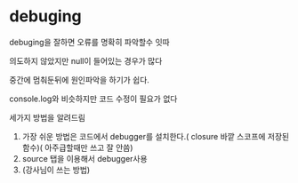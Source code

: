 # debuging

debuging을 잘하면 오류를 명확히 파악할수 잇따

의도하지 않았지만 null이 들어있는 경우가 많다

중간에 멈춰둔뒤에 원인파악을 하기가 쉽다.

console.log와 비슷하지만 코드 수정이 필요가 없다

세가지 방법을 알려드림

1. 가장 쉬운 방법은 코드에서 debugger를 설치한다.( closure 바깥 스코프에 저장된 함수)( 아주급할때만 쓰고 잘 안씀)
2. source 탭을 이용해서 debugger사용
3. (강사님이 쓰는 방법)